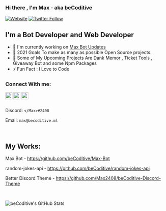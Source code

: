 ### Hi there , I'm Max - aka [beCoditive](https://github.com/beCoditive)

[![Website](https://img.shields.io/website?label=beCoditive&style=for-the-badge&url=https%3A%2F%2Fbecoditive.ml)](https://becoditive.ml)
[![Twitter Follow](https://img.shields.io/twitter/follow/BCoditive?color=1DA1F2&logo=twitter&style=for-the-badge)](https://twitter.com/BCoditive)



## I'm a Bot Developer and Web Developer
- 🤖 I'm currently working on [Max Bot Updates](https://github.com/beCoditive/Max-Bot)
- 🥅 2021 Goals To make as many as possible Open Source projects.
- 🤖 Some of My Upcoming Projects Are Dank Memor , Ticket Tools , Giveaway Bot and some Npm Packages
- ⚡ Fun Fact : I Love to Code

### Connect With me: 
 <a href="https://discord.gg/5JtJFEcZeP" rel="nofollow">
  <img alt="beCoditive's Discord" src="https://raw.githubusercontent.com/peterthehan/peterthehan/master/assets/discord.svg" style="max-width:100%;" width="22px" align="left"></a>
  <a href="https://instagram.com/beCoditive" rel="nofollow">
  <img alt="beCoditive's Insta" src="https://www.freepnglogos.com/uploads/instagram-social-media-logo-for-your-works-png-format-19.png" style="max-width:100%;" width="22px" align="left"></a>
 <a href="https://twitter.com/BCoditive" rel="nofollow">
  <img alt="beCoditive's Twitter" src="https://raw.githubusercontent.com/peterthehan/peterthehan/master/assets/twitter.svg" style="max-width:100%;" width="22px" align="left"></a><br><br>

Discord: ``</Max>#2408``

Email: ``max@becoditive.ml``
  
  
<br>
   

## My Works:
Max Bot - https://github.com/beCoditive/Max-Bot

random-jokes-api - https://github.com/beCoditive/random-jokes-api

Better Discord Theme - https://github.com/Max2408/beCoditive-Discord-Theme
 
<br>

<p align="center">
<img align="left" alt="beCoditive's GitHub Stats" src="https://github-readme-stats.codestackr.vercel.app/api?username=Max2408&show_icons=true&hide_border=true" />
</p>
